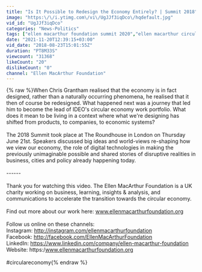 ```yaml
---
title: "Is It Possible to Redesign the Economy Entirely? | Summit 2018"
image: "https:\/\/i.ytimg.com\/vi\/UgJJf3iqDco\/hqdefault.jpg"
vid_id: "UgJJf3iqDco"
categories: "News-Politics"
tags: ["ellen macarthur foundation summit 2020","ellen macarthur circular economy","ellen macarthur ted talk"]
date: "2021-11-20T12:39:15+03:00"
vid_date: "2018-08-23T15:01:55Z"
duration: "PT8M33S"
viewcount: "31368"
likeCount: "20"
dislikeCount: "0"
channel: "Ellen MacArthur Foundation"
---
```

{% raw %}When Chris Grantham realised that the economy is in fact designed, rather than a naturally occurring phenomena, he realised that it then of course be redesigned. What happened next was a journey that led him to become the lead of IDEO's circular economy work portfolio. What does it mean to be living in a context where what we're designing has shifted from products, to companies, to economic systems?  <br /><br />The 2018 Summit took place at The Roundhouse in London on Thursday June 21st. Speakers discussed big ideas and world-views re-shaping how we view our economy, the role of digital technologies in making the previously unimaginable possible and shared stories of disruptive realities in business, cities and policy already happening today.<br /><br />------<br /><br />Thank you for watching this video. The Ellen MacArthur Foundation is a UK charity working on business, learning, insights &amp; analysis, and communications to accelerate the transition towards the circular economy. <br /><br />Find out more about our work here: www.ellenmacarthurfoundation.org<br /><br />Follow us online on these channels:<br />Instagram: <a rel="nofollow" target="blank" href="http://instagram.com/ellenmacarthurfoundation">http://instagram.com/ellenmacarthurfoundation</a><br />Facebook: <a rel="nofollow" target="blank" href="http://facebook.com/EllenMacArthurFoundation">http://facebook.com/EllenMacArthurFoundation</a> <br />LinkedIn: <a rel="nofollow" target="blank" href="https://www.linkedin.com/company/ellen-macarthur-foundation">https://www.linkedin.com/company/ellen-macarthur-foundation</a> <br />Website: https:/www.ellenmacarthurfoundation.org<br /><br />#circulareconomy{% endraw %}
